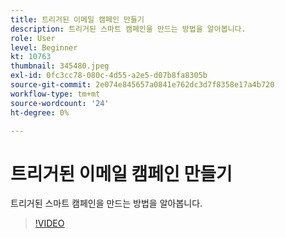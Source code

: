 ```yaml
---
title: 트리거된 이메일 캠페인 만들기
description: 트리거된 스마트 캠페인을 만드는 방법을 알아봅니다.
role: User
level: Beginner
kt: 10763
thumbnail: 345480.jpeg
exl-id: 0fc3cc78-080c-4d55-a2e5-d07b8fa8305b
source-git-commit: 2e074e845657a0841e762dc3d7f8358e17a4b720
workflow-type: tm+mt
source-wordcount: '24'
ht-degree: 0%

---
```


# 트리거된 이메일 캠페인 만들기

트리거된 스마트 캠페인을 만드는 방법을 알아봅니다.

>[!VIDEO](https://video.tv.adobe.com/v/345480/?quality=12&learn=on)
